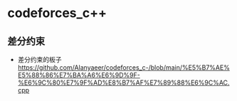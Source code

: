 # codeforces_c++ 

## 差分约束
* 差分约束的板子
https://github.com/Alanyaeer/codeforces_c-/blob/main/%E5%B7%AE%E5%88%86%E7%BA%A6%E6%9D%9F-%E6%9C%80%E7%9F%AD%E8%B7%AF%E7%89%88%E6%9C%AC.cpp
